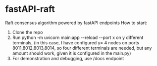 # fastAPI-raft
Raft consensus algorithm powered by fastAPI endpoints
How to start:
1. Clone the repo
2. Run python -m uvicorn main:app --reload --port x on y different terminals, (in this case, I have configured y= 4 nodes on ports 8011,8012,8013,8014, so four different terminals are needed, but any amount should work, given it is configured in the main.py)
3. For demonstration and debugging, use /docs endpoint

